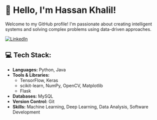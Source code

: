 # 👋 Hello, I'm Hassan Khalil!

Welcome to my GitHub profile! I'm passionate about creating intelligent systems and solving complex problems using data-driven approaches.

[![LinkedIn](https://img.shields.io/badge/LinkedIn-Hassan%20Khalil-blue?style=flat&logo=linkedin)](https://www.linkedin.com/in/hassan-khalil-058a7a289)

## 💻 Tech Stack:

- **Languages:** Python, Java
- **Tools & Libraries:** 
  - TensorFlow, Keras
  - scikit-learn, NumPy, OpenCV, Matplotlib
  - Flask
- **Databases:** MySQL
- **Version Control:** Git
- **Skills:** Machine Learning, Deep Learning, Data Analysis, Software Development
